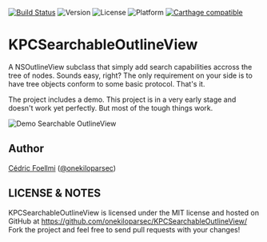 [![Build Status](http://img.shields.io/travis/onekiloparsec/KPCSearchableOutlineView.svg?style=flat)](https://travis-ci.org/onekiloparsec/KPCSearchableOutlineView)
![Version](https://img.shields.io/cocoapods/v/KPCSearchableOutlineView.svg?style=flat)
![License](https://img.shields.io/cocoapods/l/KPCSearchableOutlineView.svg?style=flat)
![Platform](https://img.shields.io/cocoapods/p/KPCSearchableOutlineView.svg?style=flat)
[![Carthage compatible](https://img.shields.io/badge/Carthage-compatible-4BC51D.svg?style=flat)](https://github.com/Carthage/Carthage)


KPCSearchableOutlineView
==============

A NSOutlineView subclass that simply add search capabilities accross the tree of nodes. Sounds easy, right?
The only requirement on your side is to have tree objects conform to some basic protocol. That's it.

The project includes a demo. This project is in a very early stage and doesn't work yet perfectly. But most
of the tough things work.

![Demo Searchable OutlineView](http://www.onekilopars.ec/s/KPCSearchableOutlineViewDemo.gif) 

Author
------

[Cédric Foellmi](https://github.com/onekiloparsec) ([@onekiloparsec](https://twitter.com/onekiloparsec))


LICENSE & NOTES
---------------

KPCSearchableOutlineView is licensed under the MIT license and hosted on GitHub at https://github.com/onekiloparsec/KPCSearchableOutlineView/
Fork the project and feel free to send pull requests with your changes!
